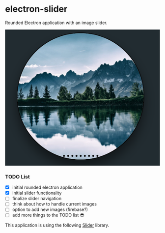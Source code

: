 # electron-slider

Rounded Electron application with an image slider.

![Image of Application](https://github.com/DEDaniel/electron-slider/blob/master/tmp/screenshot.png)

### TODO List
- [x] initial rounded electron application
- [x] initial slider functionality
- [ ] finalize slider navigation
- [ ] think about how to handle current images
- [ ] option to add new images (firebase?)
- [ ] add more things to the TODO list 😎

This application is using the following [Slider](https://www.jssor.com/) library.
